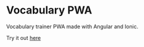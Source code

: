 # Vocabulary PWA
Vocabulary trainer PWA made with Angular and Ionic.

Try it out [here](https://sbaeumlisberger.github.io/vocabulary/tabs/vocabulary)
